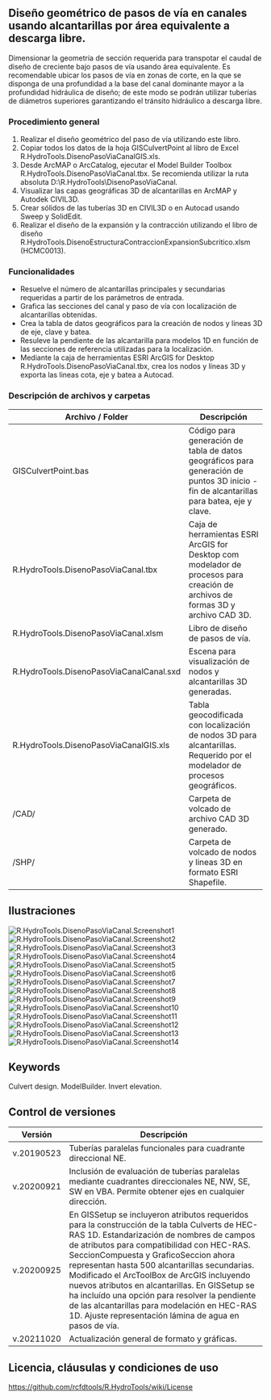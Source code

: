 ## Diseño geométrico de pasos de vía en canales usando alcantarillas por área equivalente a descarga libre.

Dimensionar la geometría de sección requerida para transpotar el caudal de diseño de creciente bajo pasos de vía usando área equivalente. Es recomendable ubicar los pasos de vía en zonas de corte, en la que se disponga de una profundidad a la base del canal dominante mayor a la profundidad hidráulica de diseño; de este modo se podrán utilizar tuberías de diámetros superiores garantizando el tránsito hidráulico a descarga libre. 

### Procedimiento general
1. Realizar el diseño geométrico del paso de vía utilizando este libro.
2. Copiar todos los datos de la hoja GISCulvertPoint al libro de Excel R.HydroTools.DisenoPasoViaCanalGIS.xls.
3. Desde ArcMAP o ArcCatalog, ejecutar el Model Builder Toolbox R.HydroTools.DisenoPasoViaCanal.tbx. Se recomienda utilizar la ruta absoluta D:\R.HydroTools\DisenoPasoViaCanal\.
4. Visualizar las capas geográficas 3D de alcantarillas en ArcMAP y Autodek CIVIL3D.
5. Crear sólidos de las tuberías 3D en CIVIL3D o en Autocad usando Sweep y SolidEdit.
6. Realizar el diseño de la expansión y la contracción utilizando el libro de diseño R.HydroTools.DisenoEstructuraContraccionExpansionSubcritico.xlsm (HCMC0013).

### Funcionalidades
* Resuelve el número de alcantarillas principales y secundarias requeridas a partir de los parámetros de entrada.
* Grafica las secciones del canal y paso de vía con localización de alcantarillas obtenidas.
* Crea la tabla de datos geográficos para la creación de nodos y lineas 3D de eje, clave y batea.
* Resuleve la pendiente de las alcantarilla para modelos 1D en función de las secciones de referencia utilizadas para la localización.
* Mediante la caja de herramientas ESRI ArcGIS for Desktop R.HydroTools.DisenoPasoViaCanal.tbx, crea los nodos y líneas 3D y exporta las lineas cota, eje y batea a Autocad.

### Descripción de archivos y carpetas

Archivo / Folder | Descripción
--- | ---
| GISCulvertPoint.bas | Código para generación de tabla de datos geográficos para generación de puntos 3D inicio - fin de alcantarillas para batea, eje y clave.
| R.HydroTools.DisenoPasoViaCanal.tbx | Caja de herramientas ESRI ArcGIS for Desktop com modelador de procesos para creación de archivos de formas 3D y archivo CAD 3D.
| R.HydroTools.DisenoPasoViaCanal.xlsm | Libro de diseño de pasos de vía.
| R.HydroTools.DisenoPasoViaCanalCanal.sxd | Escena para visualización de nodos y alcantarillas 3D generadas.
| R.HydroTools.DisenoPasoViaCanalGIS.xls | Tabla geocodificada con localización de nodos 3D para alcantarillas. Requerido por el modelador de procesos geográficos.
| /CAD/ | Carpeta de volcado de archivo CAD 3D generado.
| /SHP/ | Carpeta de volcado de nodos y lineas 3D en formato ESRI Shapefile.


## Ilustraciones

![R.HydroTools.DisenoPasoViaCanal.Screenshot1](https://github.com/rcfdtools/R.HydroTools/blob/main/DisenoPasoViaCanal/Screenshot/Screenshot1.png)
![R.HydroTools.DisenoPasoViaCanal.Screenshot2](https://github.com/rcfdtools/R.HydroTools/blob/main/DisenoPasoViaCanal/Screenshot/Screenshot2.png)
![R.HydroTools.DisenoPasoViaCanal.Screenshot3](https://github.com/rcfdtools/R.HydroTools/blob/main/DisenoPasoViaCanal/Screenshot/Screenshot3.png)
![R.HydroTools.DisenoPasoViaCanal.Screenshot4](https://github.com/rcfdtools/R.HydroTools/blob/main/DisenoPasoViaCanal/Screenshot/Screenshot4.png)
![R.HydroTools.DisenoPasoViaCanal.Screenshot5](https://github.com/rcfdtools/R.HydroTools/blob/main/DisenoPasoViaCanal/Screenshot/Screenshot5.png)
![R.HydroTools.DisenoPasoViaCanal.Screenshot6](https://github.com/rcfdtools/R.HydroTools/blob/main/DisenoPasoViaCanal/Screenshot/Screenshot6.png)
![R.HydroTools.DisenoPasoViaCanal.Screenshot7](https://github.com/rcfdtools/R.HydroTools/blob/main/DisenoPasoViaCanal/Screenshot/Screenshot7.png)
![R.HydroTools.DisenoPasoViaCanal.Screenshot8](https://github.com/rcfdtools/R.HydroTools/blob/main/DisenoPasoViaCanal/Screenshot/Screenshot8.png)
![R.HydroTools.DisenoPasoViaCanal.Screenshot9](https://github.com/rcfdtools/R.HydroTools/blob/main/DisenoPasoViaCanal/Screenshot/Screenshot9.png)
![R.HydroTools.DisenoPasoViaCanal.Screenshot10](https://github.com/rcfdtools/R.HydroTools/blob/main/DisenoPasoViaCanal/Screenshot/Screenshot10.png)
![R.HydroTools.DisenoPasoViaCanal.Screenshot11](https://github.com/rcfdtools/R.HydroTools/blob/main/DisenoPasoViaCanal/Screenshot/Screenshot11.png)
![R.HydroTools.DisenoPasoViaCanal.Screenshot12](https://github.com/rcfdtools/R.HydroTools/blob/main/DisenoPasoViaCanal/Screenshot/Screenshot12.png)
![R.HydroTools.DisenoPasoViaCanal.Screenshot13](https://github.com/rcfdtools/R.HydroTools/blob/main/DisenoPasoViaCanal/Screenshot/Screenshot13.png)
![R.HydroTools.DisenoPasoViaCanal.Screenshot14](https://github.com/rcfdtools/R.HydroTools/blob/main/DisenoPasoViaCanal/Screenshot/Screenshot14.png)


## Keywords
Culvert design. ModelBuilder. Invert elevation.


## Control de versiones

Versión | Descripción
--- | ---
| v.20190523 | Tuberías paralelas funcionales para cuadrante direccional NE.
| v.20200921 | Inclusión de evaluación de tuberías paralelas mediante cuadrantes direccionales NE, NW, SE, SW en VBA. Permite obtener ejes en cualquier dirección.
| v.20200925 | En GISSetup se incluyeron atributos requeridos para la construcción de la tabla Culverts de HEC-RAS 1D. Estandarización de nombres de campos de atributos para compatibilidad con HEC-RAS. SeccionCompuesta y GraficoSeccion ahora representan hasta 500 alcantarillas secundarias. Modificado el ArcToolBox de ArcGIS incluyendo nuevos atributos en alcantarillas. En GISSetup se ha incluído una opción para resolver la pendiente de las alcantarillas para modelación en HEC-RAS 1D. Ajuste representación lámina de agua en pasos de vía.
| v.20211020 | Actualización general de formato y gráficas.


## Licencia, cláusulas y condiciones de uso
https://github.com/rcfdtools/R.HydroTools/wiki/License

